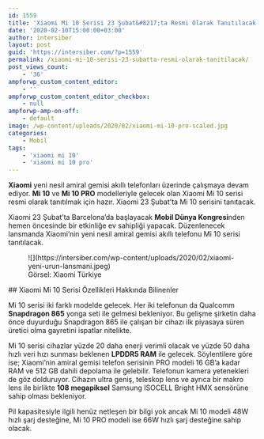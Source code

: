 ```yaml
---
id: 1559
title: 'Xiaomi Mi 10 Serisi 23 Şubat&#8217;ta Resmi Olarak Tanıtılacak'
date: '2020-02-10T15:00:00+03:00'
author: intersiber
layout: post
guid: 'https://intersiber.com/?p=1559'
permalink: /xiaomi-mi-10-serisi-23-subatta-resmi-olarak-tanitilacak/
post_views_count:
    - '36'
ampforwp_custom_content_editor:
    - ''
ampforwp_custom_content_editor_checkbox:
    - null
ampforwp-amp-on-off:
    - default
image: /wp-content/uploads/2020/02/xiaomi-mi-10-pro-scaled.jpg
categories:
    - Mobil
tags:
    - 'xiaomi mi 10'
    - 'xiaomi mi 10 pro'
---
```


**Xiaomi** yeni nesil amiral gemisi akıllı telefonları üzerinde çalışmaya devam ediyor. **Mi 10** ve **Mi 10 PRO** modelleriyle gelecek olan Xiaomi Mi 10 serisi resmi olarak tanıtılmak için hazır. Xiaomi 23 Şubat’ta Mi 10 serisini tanıtacak.

Xiaomi 23 Şubat’ta Barcelona’da başlayacak **Mobil Dünya Kongresi**nden hemen öncesinde bir etkinliğe ev sahipliği yapacak. Düzenlenecek lansmanda Xiaomi’nin yeni nesil amiral gemisi akıllı telefonu Mi 10 serisi tanıtılacak.

<figure class="wp-block-image size-large">![](https://intersiber.com/wp-content/uploads/2020/02/xiaomi-yeni-urun-lansmani.jpeg)<figcaption>Görsel: Xiaomi Türkiye</figcaption></figure>## Xiaomi Mi 10 Serisi Özellikleri Hakkında Bilinenler

Mi 10 serisi iki farklı modelde gelecek. Her iki telefonun da Qualcomm **Snapdragon 865** yonga seti ile gelmesi bekleniyor. Bu gelişme şirketin daha önce duyurduğu Snapdragon 865 ile çalışan bir cihazı ilk piyasaya süren üretici olma gayretini ispatlar nitelikte.

Mi 10 serisi cihazlar yüzde 20 daha enerji verimli olacak ve yüzde 50 daha hızlı veri hızı sunması beklenen **LPDDR5 RAM** ile gelecek. Söylentilere göre ise; Xiaomi’nin amiral gemisi telefon serisinin PRO modeli 16 GB’a kadar RAM ve 512 GB dahili depolama ile gelebilir. Telefonun kamera yetenekleri de göz dolduruyor. Cihazın ultra geniş, teleskop lens ve ayrıca bir makro lens ile birlikte **108 megapiksel** Samsung ISOCELL Bright HMX sensörüne sahip olması bekleniyor.

Pil kapasitesiyle ilgili henüz netleşen bir bilgi yok ancak Mi 10 modeli 48W hızlı şarj desteğine, Mi 10 PRO modeli ise 66W hızlı şarj desteğine sahip olacak.